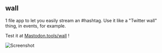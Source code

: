 ## wall

1 file app to let you easily stream an #hashtag. Use it like a "Twitter wall" thing, in events, for example.

Test it at [Mastodon.tools/wall](http://mastodon.tools/wall/index.html) !

![Screenshot](http://mastodon.tools/wall/screenshot.png)
